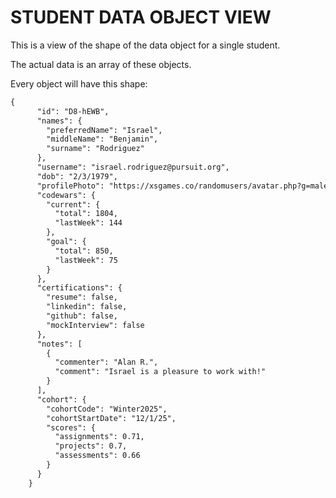 # STUDENT DATA OBJECT VIEW

This is a view of the shape of the data object for a single student.

The actual data is an array of these objects. 

Every object will have this shape: 

```md
{
      "id": "D8-hEWB",
      "names": {
        "preferredName": "Israel",
        "middleName": "Benjamin",
        "surname": "Rodriguez"
      },
      "username": "israel.rodriguez@pursuit.org",
      "dob": "2/3/1979",
      "profilePhoto": "https://xsgames.co/randomusers/avatar.php?g=male&minimum_age=38&maximum_age=48",
      "codewars": {
        "current": {
          "total": 1804,
          "lastWeek": 144
        },
        "goal": {
          "total": 850,
          "lastWeek": 75
        }
      },
      "certifications": {
        "resume": false,
        "linkedin": false,
        "github": false,
        "mockInterview": false
      },
      "notes": [
        {
          "commenter": "Alan R.",
          "comment": "Israel is a pleasure to work with!"
        }
      ],
      "cohort": {
        "cohortCode": "Winter2025",
        "cohortStartDate": "12/1/25",
        "scores": {
          "assignments": 0.71,
          "projects": 0.7,
          "assessments": 0.66
        }
      }
    }


```
